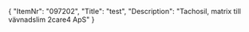 {
  "ItemNr": "097202",
  "Title": "test",
  "Description": "Tachosil, matrix till vävnadslim 2care4 ApS"
}